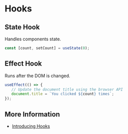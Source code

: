 # Hooks

## State Hook

Handles components state.

```javascript
const [count, setCount] = useState(0);
```

## Effect Hook

Runs after the DOM is changed.

```javascript
useEffect(() => {
   // Update the document title using the browser API
   document.title = `You clicked ${count} times`;
});
```

## More Information

* [Introducing Hooks](https://reactjs.org/docs/hooks-intro.html)

